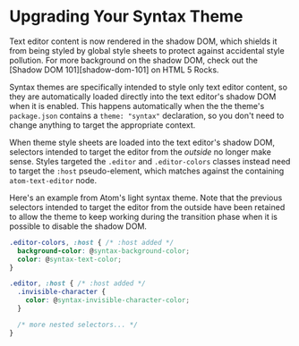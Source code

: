 # Upgrading Your Syntax Theme

Text editor content is now rendered in the shadow DOM, which shields it from being styled by global style sheets to protect against accidental style pollution. For more background on the shadow DOM, check out the [Shadow DOM 101][shadow-dom-101] on HTML 5 Rocks.

Syntax themes are specifically intended to style only text editor content, so they are automatically loaded directly into the text editor's shadow DOM when it is enabled. This happens automatically when the the theme's `package.json` contains a `theme: "syntax"` declaration, so you don't need to change anything to target the appropriate context.

When theme style sheets are loaded into the text editor's shadow DOM, selectors intended to target the editor from the *outside* no longer make sense. Styles targeted the `.editor` and `.editor-colors` classes instead need to target the `:host` pseudo-element, which matches against the containing `atom-text-editor` node.

Here's an example from Atom's light syntax theme. Note that the previous selectors intended to target the editor from the outside have been retained to allow the theme to keep working during the transition phase when it is possible to disable the shadow DOM.

```css
.editor-colors, :host { /* :host added */
  background-color: @syntax-background-color;
  color: @syntax-text-color;
}

.editor, :host { /* :host added */
  .invisible-character {
    color: @syntax-invisible-character-color;
  }

  /* more nested selectors... */
}
```
